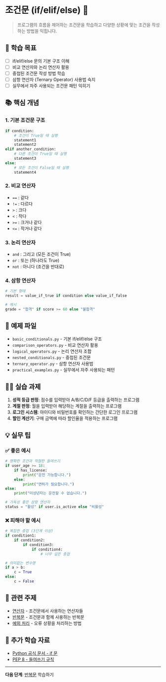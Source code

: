 # 조건문 (if/elif/else) 🔀

> 프로그램의 흐름을 제어하는 조건문을 학습하고 다양한 상황에 맞는 조건을 작성하는 방법을 익힙니다.

## 🎯 학습 목표

- [ ] if/elif/else 문의 기본 구조 이해
- [ ] 비교 연산자와 논리 연산자 활용
- [ ] 중첩된 조건문 작성 방법 학습
- [ ] 삼항 연산자 (Ternary Operator) 사용법 숙지
- [ ] 실무에서 자주 사용되는 조건문 패턴 익히기

## 📚 핵심 개념

### 1. 기본 조건문 구조
```python
if condition:
    # 조건이 True일 때 실행
    statement1
    statement2
elif another_condition:
    # 다른 조건이 True일 때 실행
    statement3
else:
    # 모든 조건이 False일 때 실행
    statement4
```

### 2. 비교 연산자
- `==` : 같다
- `!=` : 다르다
- `>` : 크다
- `<` : 작다
- `>=` : 크거나 같다
- `<=` : 작거나 같다

### 3. 논리 연산자
- `and` : 그리고 (모든 조건이 True)
- `or` : 또는 (하나라도 True)
- `not` : 아니다 (조건을 반대로)

### 4. 삼항 연산자
```python
# 기본 형태
result = value_if_true if condition else value_if_false

# 예시
grade = "합격" if score >= 60 else "불합격"
```

## 📁 예제 파일

- `basic_conditionals.py` - 기본 if/elif/else 구조
- `comparison_operators.py` - 비교 연산자 활용
- `logical_operators.py` - 논리 연산자 조합
- `nested_conditionals.py` - 중첩된 조건문
- `ternary_operator.py` - 삼항 연산자 사용법
- `practical_examples.py` - 실무에서 자주 사용되는 패턴

## 🏃‍♂️ 실습 과제

1. **성적 등급 판정**: 점수를 입력받아 A/B/C/D/F 등급을 출력하는 프로그램
2. **계절 판정**: 월을 입력받아 해당하는 계절을 출력하는 프로그램
3. **로그인 시스템**: 아이디와 비밀번호를 확인하는 간단한 로그인 프로그램
4. **할인 계산기**: 구매 금액에 따라 할인율을 적용하는 프로그램

## 💡 실무 팁

### ✅ 좋은 예시
```python
# 명확한 조건과 적절한 들여쓰기
if user_age >= 18:
    if has_license:
        print("운전 가능합니다.")
    else:
        print("면허가 필요합니다.")
else:
    print("미성년자는 운전할 수 없습니다.")

# 가독성 좋은 삼항 연산자
status = "활성" if user.is_active else "비활성"
```

### ❌ 피해야 할 예시
```python
# 복잡한 중첩 (3단계 이상)
if condition1:
    if condition2:
        if condition3:
            if condition4:
                # 너무 깊은 중첩

# 의미없는 변수명
if a > b:
    c = True
else:
    c = False
```

## 🔗 관련 주제

- [연산자](../01-basics/operators/) - 조건문에서 사용하는 연산자들
- [반복문](./loops/) - 조건문과 함께 사용하는 반복문
- [예외 처리](./exception-handling/) - 오류 상황을 처리하는 방법

## 📖 추가 학습 자료

- [Python 공식 문서 - if 문](https://docs.python.org/3/tutorial/controlflow.html#if-statements)
- [PEP 8 - 들여쓰기 규칙](https://pep8.org/#indentation)

---

**다음 단계**: [반복문](./loops/) 학습하기
